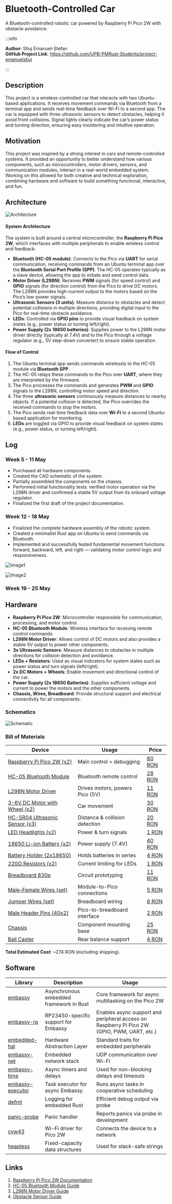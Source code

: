 # Bluetooth-Controlled Car
A Bluetooth-controlled robotic car powered by Raspberry Pi Pico 2W with obstacle avoidance.

:::info 

**Author**: Stiuj Emanuel-Ștefan \
**GitHub Project Link**: https://github.com/UPB-PMRust-Students/proiect-emanuelstiuj

:::

## Description

This project is a wireless-controlled car that interacts with two Ubuntu-based applications. It receives movement commands via Bluetooth from a terminal app and sends real-time feedback over Wi-Fi to a second app. The car is equipped with three ultrasonic sensors to detect obstacles, helping it avoid front collisions. Signal lights clearly indicate the car’s power status and turning direction, ensuring easy monitoring and intuitive operation.
## Motivation

This project was inspired by a strong interest in cars and remote-controlled systems. It provided an opportunity to better understand how various components, such as microcontrollers, motor drivers, sensors, and communication modules, interact in a real-world embedded system. Working on this allowed for both creative and technical exploration, combining hardware and software to build something functional, interactive, and fun.

## Architecture 

![Architecture](bluetooth_car.svg)

#### System Architecture

The system is built around a central microcontroller, the **Raspberry Pi Pico 2W**, which interfaces with multiple peripherals to enable wireless control and feedback:

- **Bluetooth (HC-05 module)**: Connects to the Pico via **UART** for serial communication, receiving commands from an Ubuntu terminal app over the **Bluetooth Serial Port Profile (SPP)**. The HC-05 operates typically as a slave device, allowing the app to initiate and send control data.
- **Motor Driver (L298N)**: Receives **PWM** signals (for speed control) and **GPIO** signals (for direction control) from the Pico to drive DC motors. The L298N provides high-current output to the motors based on the Pico’s low-power signals.
- **Ultrasonic Sensors (3 units)**: Measure distance to obstacles and detect potential collisions in multiple directions, providing digital input to the Pico for real-time obstacle avoidance.
- **LEDs**: Controlled via **GPIO pins** to provide visual feedback on system states (e.g., power status or turning left/right).
- **Power Supply (2x 18650 batteries)**: Supplies power to the L298N motor driver directly (typically at 7.4V) and to the Pico through a voltage regulator (e.g., 5V step-down converter) to ensure stable operation.

#### Flow of Control

1. The Ubuntu terminal app sends commands wirelessly to the HC-05 module via **Bluetooth SPP**.
2. The HC-05 relays these commands to the Pico over **UART**, where they are interpreted by the firmware.
3. The Pico processes the commands and generates **PWM** and **GPIO** signals to the L298N, controlling motor speed and direction.
4. The three **ultrasonic sensors** continuously measure distances to nearby objects. If a potential collision is detected, the Pico overrides the received commands to stop the motors.
5. The Pico sends real-time feedback data over **Wi-Fi** to a second Ubuntu-based application for monitoring.
6. **LEDs** are toggled via GPIO to provide visual feedback on system states (e.g., power status, or turning left/right).

## Log

<!-- write your progress here every week -->

### Week 5 - 11 May
- Purchased all hardware components.
- Created the CAD schematic of the system.
- Partially assembled the components on the chassis.
- Performed initial functionality tests: verified motor operation via the L298N driver and confirmed a stable 5V output from its onboard voltage regulator.
- Finalized the first draft of the project documentation.

### Week 12 - 18 May
- Finalized the complete hardware assembly of the robotic system.
- Created a minimalist Rust app on Ubuntu to send commands via Bluetooth.
- Implemented and successfully tested fundamental movement functions: forward, backward, left, and right — validating motor control logic and responsiveness.

![Image1](car_image1.webp)

![Image2](car_image2.webp)

### Week 19 - 25 May

## Hardware

- **Raspberry Pi Pico 2W**: Microcontroller responsible for communication, processing, and motor control.
- **HC-05 Bluetooth Module**: Wireless interface for receiving remote control commands.
- **L298N Motor Driver**: Allows control of DC motors and also provides a stable 5V output to power other components.
- **3x Ultrasonic Sensors**: Measure distances to obstacles in multiple directions for collision detection and avoidance.
- **LEDs + Resistors**: Used as visual indicators for system states such as power status and turn signals (left/right).
- **2x DC Motors + Wheels**: Enable movement and directional control of the car.
- **Power Supply (2x 18650 Batteries)**: Supplies sufficient voltage and current to power the motors and the other components.
- **Chassis, Wires, Breadboard**: Provide structural support and electrical connectivity for all components.

### Schematics

![Schematic](schematic.svg)

### Bill of Materials

<!-- Fill out this table with all the hardware components that you might need.

The format is 
```
| [Device](link://to/device) | This is used ... | [price](link://to/store) |

```

-->

| Device | Usage | Price |
|--------|--------|-------|
| [Raspberry Pi Pico 2W (x2)](https://datasheets.raspberrypi.com/picow/pico-2-w-datasheet.pdf) | Main control + debugging | [80 RON](https://www.optimusdigital.ro/en/raspberry-pi-boards/13327-raspberry-pi-pico-2-w.html) |
| [HC-05 Bluetooth Module](https://components101.com/sites/default/files/component_datasheet/HC-05%20Datasheet.pdf) | Bluetooth remote control | [28 RON](https://www.optimusdigital.ro/en/wireless-bluetooth/153-hc-05-master-slave-bluetooth-module-with-adapter-33v-and-5v-compatible.html) |
| [L298N Motor Driver](https://www.handsontec.com/dataspecs/L298N%20Motor%20Driver.pdf) | Drives motors, powers Pico (5V) | [11 RON](https://www.optimusdigital.ro/en/brushed-motor-drivers/145-l298n-dual-motor-driver.html) |
| [3-6V DC Motor with Wheel (x2)](https://www.moog.com/literature/MCG/moc23series.pdf) | Car movement | [30 RON](https://www.optimusdigital.ro/en/others/139-gearmotor-with-wheel.html) |
| [HC-SR04 Ultrasonic Sensor (x3)](https://www.snapeda.com/parts/HC-SR04/SparkFun%20Electronics/datasheet/) | Distance & collision detection | [20 RON](https://www.optimusdigital.ro/en/ultrasonic-sensors/9-hc-sr04-ultrasonic-sensor.html) |
| [LED Headlights (x2)](https://www.farnell.com/datasheets/1519875.pdf) | Power & turn signals | [1 RON](https://www.optimusdigital.ro/en/leds/38-5-mm-green-led-with-difused-lens.html) |
| [18650 Li-ion Battery (x2)](https://www.ineltro.ch/media/downloads/SAAItem/45/45958/36e3e7f3-2049-4adb-a2a7-79c654d92915.pdf) | Power supply (7.4V) | [40 RON](https://www.optimusdigital.ro/en/li-ion-batteries/1725-samsung-2600-mah-18650-li-ion-battery-icr18650-26f.html) |
| [Battery Holder (2x18650)](https://www.optimusdigital.ro/en/battery-holders/941-2x18650-battery-case.html) | Holds batteries in series | [4 RON](https://www.optimusdigital.ro/en/battery-holders/941-2x18650-battery-case.html) |
| [220Ω Resistors (x2)](https://www.digchip.com/datasheets/parts/datasheet/1838/CFR-25JB-220R-pdf.php) | Current limiting for LEDs | [1 RON](https://www.optimusdigital.ro/en/resistors/1097-025w-220-resistor.html) |
| [Breadboard 830p](https://ro.mouser.com/datasheet/2/58/BPS_DAT__BB830__Datasheet-1842667.pdf) | Circuit prototyping | [11 RON](https://www.emag.ro/breadboard-830-puncte-mb102-cl01/pd/DF0C5JBBM/) |
| [Male–Female Wires (set)](https://www.cedist.com/sites/default/files/associated_files/s-w604_spec.pdf) | Module-to-Pico connections | [5 RON](https://www.optimusdigital.ro/en/all-products/876-15-cm-male-female-wires-10p.html) |
| [Jumper Wires (set)](https://www.cedist.com/sites/default/files/associated_files/s-w604_spec.pdf) | Breadboard wiring | [8 RON](https://www.optimusdigital.ro/en/wires-with-connectors/12-breadboard-jumper-wire-set.html) |
| [Male Header Pins (40x2)](https://www.farnell.com/datasheets/2585485.pdf) | Pico-to-breadboard interface | [2 RON](https://www.optimusdigital.ro/en/pin-headers/463-colored-40p-254-mm-pitch-male-pin-header-white.html) |
| [Chassis](https://roboromania.ro/produs/sasiu-2wd-robot-car-chassis-v1/) | Component mounting base | [25 RON](https://roboromania.ro/produs/sasiu-2wd-robot-car-chassis-v1/) |
| [Ball Caster](https://www.tme.eu/Document/929ded46c512a610389c1a9f00880cac/POLOLU-953.pdf) | Rear balance support | [4 RON](https://www.optimusdigital.ro/en/ball-casters/74-ball-caster.html) |

**Total Estimated Cost**: ~274 RON (excluding shipping).

## Software

| Library | Description | Usage |
|---------|-------------|-------|
| [embassy](https://github.com/embassy-rs/embassy) | Asynchronous embedded framework in Rust | Core framework for async multitasking on the Pico 2W |
| [embassy-rp](https://github.com/embassy-rs/embassy/tree/main/embassy-rp) | RP23450-specific support for Embassy | Enables async support and peripheral access on Raspberry Pi Pico 2W (GPIO, PWM, UART, etc.) |
| [embedded-hal](https://github.com/rust-embedded/embedded-hal) | Hardware Abstraction Layer | Standard traits for embedded peripherals |
| [embassy-net](https://github.com/embassy-rs/embassy/tree/main/embassy-net) | Embedded network stack | UDP communication over Wi-Fi |
| [embassy-time](https://github.com/embassy-rs/embassy/tree/main/embassy-time) | Async timers and delays | Used for non-blocking delays and timeouts |
| [embassy-executor](https://github.com/embassy-rs/embassy/tree/main/embassy-executor) | Task executor for async Embassy  | Runs async tasks in cooperative scheduling |
| [defmt](https://github.com/knurling-rs/defmt) | Logging for embedded Rust | Efficient debug output via probe |
| [panic-probe](https://github.com/knurling-rs/defmt/tree/main/firmware/panic-probe) | Panic handler | Reports panics via probe in development |
| [cyw43](https://github.com/embassy-rs/embassy/tree/main/cyw43) | Wi-Fi driver for Pico 2W | Connects the device to a network |
| [heapless](https://github.com/rust-embedded/heapless) | Fixed-capacity data structures | Used for stack-safe strings |

## Links  

1. [Raspberry Pi Pico 2W Documentation](https://datasheets.raspberrypi.com/picow/pico-2-w-datasheet.pdf)  
2. [HC-05 Bluetooth Module Guide](https://www.instructables.com/How-to-Use-HC-05-Bluetooth-With-Raspberry-Pi-Pico-/)  
3. [L298N Motor Driver Guide](https://microcontrollerslab.com/dc-motor-l298n-driver-raspberry-pi-pico-tutorial/)
4. [Obstacle Sensor Guide](https://randomnerdtutorials.com/complete-guide-for-ultrasonic-sensor-hc-sr04/)
